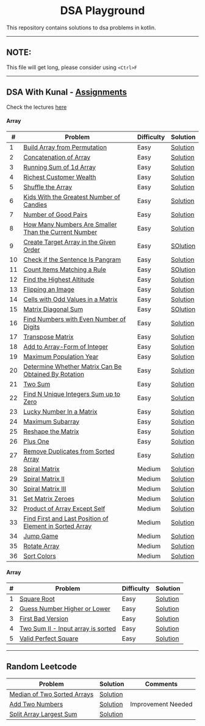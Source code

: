 <h1 align="center">DSA Playground</h1>

This repository contains solutions to dsa problems in kotlin.

---
## NOTE:
This file will get long, please consider using `<Ctrl>F`

---

## DSA With Kunal - [Assignments](https://github.com/kunal-kushwaha/DSA-Bootcamp-Java/tree/main/assignments)
Check the lectures [here](https://github.com/kunal-kushwaha/DSA-Bootcamp-Java)

#### Array
| # | Problem | Difficulty | Solution |
| --- | --- | --- | --- |
| 1 | [Build Array from Permutation](https://leetcode.com/problems/build-array-from-permutation/) | Easy | [Solution](https://github.com/hardiksachan/dsa-playground/blob/main/src/main/kotlin/com/example/leetcode/p1920_build_array_from_permutation/Solution.kt) |
| 2 | [Concatenation of Array](https://leetcode.com/problems/concatenation-of-array/) | Easy | [Solution](https://github.com/hardiksachan/dsa-playground/blob/main/src/main/kotlin/com/example/leetcode/p1929_concatenation_of_array/Solution.kt) |
| 3 | [Running Sum of 1d Array](https://leetcode.com/problems/running-sum-of-1d-array/) | Easy | [Solution](https://github.com/hardiksachan/dsa-playground/blob/main/src/main/kotlin/com/example/leetcode/p1480_running_sum_1d_array/Solution.kt) |
| 4 | [Richest Customer Wealth](https://leetcode.com/problems/richest-customer-wealth/) | Easy | [Solution](https://github.com/hardiksachan/dsa-playground/blob/main/src/main/kotlin/com/example/leetcode/p1672_richest_customer_wealth/Solution.kt) |
| 5 | [Shuffle the Array](https://leetcode.com/problems/shuffle-the-array/) | Easy | [Solution](https://github.com/hardiksachan/dsa-playground/blob/main/src/main/kotlin/com/example/leetcode/p1470_shuffle_the_array/Solution.kt) |
| 6 | [Kids With the Greatest Number of Candies](https://leetcode.com/problems/kids-with-the-greatest-number-of-candies/) | Easy | [Solution](https://github.com/hardiksachan/dsa-playground/blob/main/src/main/kotlin/com/example/leetcode/p1431_kids_with_the_greatest_number_of_candies/Solution.kt) |
| 7 | [Number of Good Pairs](https://leetcode.com/problems/number-of-good-pairs/) | Easy | [Solution](https://github.com/hardiksachan/dsa-playground/blob/main/src/main/kotlin/com/example/leetcode/p1512_number_of_good_pairs/Solution.kt) |
| 8 | [How Many Numbers Are Smaller Than the Current Number](https://leetcode.com/problems/how-many-numbers-are-smaller-than-the-current-number/) | Easy | [Solution](https://github.com/hardiksachan/dsa-playground/blob/main/src/main/kotlin/com/example/leetcode/p1365_how_many_numbers_are_smaller_than_the_current_number/Solution.kt) |
| 9 | [Create Target Array in the Given Order](https://leetcode.com/problems/create-target-array-in-the-given-order/) | Easy | [SOlution](https://github.com/hardiksachan/dsa-playground/tree/main/src/main/kotlin/com/example/leetcode/p1389_create_target_array_in_given_order) |
| 10 | [Check if the Sentence Is Pangram](https://leetcode.com/problems/check-if-the-sentence-is-pangram/) | Easy | [Solution](https://github.com/hardiksachan/dsa-playground/tree/main/src/main/kotlin/com/example/leetcode/p1832_check_if_the_sentence_is_pangram) |
| 11 | [Count Items Matching a Rule](https://leetcode.com/problems/count-items-matching-a-rule/) | Easy | [SOlution](https://github.com/hardiksachan/dsa-playground/blob/main/src/main/kotlin/com/example/leetcode/p1773_count_items_matching_a_rule/Solution.kt) |
| 12 | [Find the Highest Altitude](https://leetcode.com/problems/find-the-highest-altitude/) | Easy | [Solution](https://github.com/hardiksachan/dsa-playground/blob/main/src/main/kotlin/com/example/leetcode/p1732_find_the_highest_altitude/Solution.kt) |
| 13 | [Flipping an Image](https://leetcode.com/problems/flipping-an-image/) | Easy | [Solution](https://github.com/hardiksachan/dsa-playground/tree/main/src/main/kotlin/com/example/leetcode/p0832_flipping_an_image) |
| 14 | [Cells with Odd Values in a Matrix](https://leetcode.com/problems/cells-with-odd-values-in-a-matrix/) | Easy | [Solution](https://github.com/hardiksachan/dsa-playground/blob/main/src/main/kotlin/com/example/leetcode/p1252_cells_with_odd_values_in_a_matrix/Solution.kt) |
| 15 | [Matrix Diagonal Sum](https://leetcode.com/problems/matrix-diagonal-sum/) | Easy | [SOlution](https://github.com/hardiksachan/dsa-playground/blob/main/src/main/kotlin/com/example/leetcode/p1572_matrix_diagonal_sum/Solution.kt) |
| 16 | [Find Numbers with Even Number of Digits](https://leetcode.com/problems/find-numbers-with-even-number-of-digits/) | Easy | [Solution](https://github.com/hardiksachan/dsa-playground/blob/main/src/main/kotlin/com/example/leetcode/p1295_find_numbers_with_even_number_of_digits/Solution.kt) |
| 17 | [Transpose Matrix](https://leetcode.com/problems/transpose-matrix/) | Easy | [Solution](https://github.com/hardiksachan/dsa-playground/blob/main/src/main/kotlin/com/example/leetcode/p0867_transpose_matrix/Solution.kt) |
| 18 | [Add to Array-Form of Integer](https://leetcode.com/problems/add-to-array-form-of-integer/) | Easy | [Solution](https://github.com/hardiksachan/dsa-playground/blob/main/src/main/kotlin/com/example/leetcode/p0989_add_to_array_form_of_integer/Solution.kt) |
| 19 | [Maximum Population Year](https://leetcode.com/problems/maximum-population-year/) | Easy | [Solution](https://github.com/hardiksachan/dsa-playground/blob/main/src/main/kotlin/com/example/leetcode/p1854_maximum_population_year/Solution.kt) |
| 20 | [Determine Whether Matrix Can Be Obtained By Rotation](https://leetcode.com/problems/determine-whether-matrix-can-be-obtained-by-rotation/) | Easy | [Solution](https://github.com/hardiksachan/dsa-playground/blob/main/src/main/kotlin/com/example/leetcode/p1886_determine_whether_matrix_can_be_obtained_by_rotation/Solution.kt) |
| 21 | [Two Sum](https://leetcode.com/problems/two-sum/) | Easy | [Solution](https://github.com/hardiksachan/dsa-playground/blob/main/src/main/kotlin/com/example/leetcode/p0001_two_sum/Solution.kt) |
| 22 | [Find N Unique Integers Sum up to Zero](https://leetcode.com/problems/find-n-unique-integers-sum-up-to-zero/) | Easy | [Solution](https://github.com/hardiksachan/dsa-playground/blob/main/src/main/kotlin/com/example/leetcode/p1304_find_n_unique_integers_sum_up_to_zero/Solution.kt) |
| 23 | [Lucky Number In a Matrix](https://leetcode.com/problems/lucky-numbers-in-a-matrix/) | Easy | [Solution](https://github.com/hardiksachan/dsa-playground/blob/main/src/main/kotlin/com/example/leetcode/p1380_lucky_number_in_a_matrix/Solution.kt) |
| 24 | [Maximum Subarray](https://leetcode.com/problems/maximum-subarray/) | Easy | [Solution](https://github.com/hardiksachan/dsa-playground/blob/main/src/main/kotlin/com/example/leetcode/p0053_maximum_subarray/Solution.kt) |
| 25 | [Reshape the Matrix](https://leetcode.com/problems/reshape-the-matrix/) | Easy | [Solution](https://github.com/hardiksachan/dsa-playground/blob/main/src/main/kotlin/com/example/leetcode/p0566_reshape_the_matrix/Solution.kt) |
| 26 | [Plus One](https://leetcode.com/problems/plus-one/) | Easy | [Solution](https://github.com/hardiksachan/dsa-playground/blob/main/src/main/kotlin/com/example/leetcode/p0066_plus_one/Solution.kt) |
| 27 | [Remove Duplicates from Sorted Array](https://leetcode.com/problems/remove-duplicates-from-sorted-array/) | Easy | [Solution](https://github.com/hardiksachan/dsa-playground/blob/main/src/main/kotlin/com/example/leetcode/p0026_remove_duplicates_from_sorted_array/Solution.kt) |
| 28 | [Spiral Matrix](https://leetcode.com/problems/spiral-matrix/) | Medium | [Solution](https://github.com/hardiksachan/dsa-playground/blob/main/src/main/kotlin/com/example/leetcode/p0054_spiral_matrix/Solution.kt) |
| 29 | [Spiral Matrix II](https://leetcode.com/problems/spiral-matrix-ii/) | Medium | [Solution](https://github.com/hardiksachan/dsa-playground/blob/main/src/main/kotlin/com/example/leetcode/p0059_spiral_matrix_ii/Solution.kt) |
| 30 | [Spiral Matrix III](https://leetcode.com/problems/spiral-matrix-iii/) | Medium | [Solution](https://github.com/hardiksachan/dsa-playground/blob/main/src/main/kotlin/com/example/leetcode/p0885_spiral_matrix_iii/Solution.kt) |
| 31 | [Set Matrix Zeroes](https://leetcode.com/problems/set-matrix-zeroes/) | Medium | [Solution](https://github.com/hardiksachan/dsa-playground/blob/main/src/main/kotlin/com/example/leetcode/p0073_set_matrix_zeroes/Solution.kt) |
| 32 | [Product of Array Except Self](https://leetcode.com/problems/product-of-array-except-self/) | Medium | [Solution](https://github.com/hardiksachan/dsa-playground/blob/main/src/main/kotlin/com/example/leetcode/p0238_product_of_array_except_self/Solution.kt) |
| 33 | [Find First and Last Position of Element in Sorted Array](https://leetcode.com/problems/find-first-and-last-position-of-element-in-sorted-array/) | Medium | [Solution](https://github.com/hardiksachan/dsa-playground/blob/main/src/main/kotlin/com/example/leetcode/p0034_find_first_and_last_position_of_element_in_sorted_array/Solution.kt) |
| 34 | [Jump Game](https://leetcode.com/problems/jump-game/) | Medium | [Solution](https://github.com/hardiksachan/dsa-playground/blob/main/src/main/kotlin/com/example/leetcode/p0055_jump_game/Solution.kt) |
| 35 | [Rotate Array](https://leetcode.com/problems/rotate-array/) | Medium | [Solution](https://github.com/hardiksachan/dsa-playground/blob/main/src/main/kotlin/com/example/leetcode/p0189_rotate_array/Solution.kt) |
| 36 | [Sort Colors](https://leetcode.com/problems/sort-colors/) | Medium | [Solution](https://github.com/hardiksachan/dsa-playground/tree/main/src/main/kotlin/com/example/leetcode/p0075_sort_colors) |


#### Array
| # | Problem | Difficulty | Solution |
| --- | --- | --- | --- |
| 1 | [Square Root](https://leetcode.com/problems/sqrtx/) | Easy | [Solution](https://github.com/hardiksachan/dsa-playground/blob/main/src/main/kotlin/com/example/leetcode/p0069_sqrt_x/Solution.kt) |
| 2 | [Guess Number Higher or Lower](https://leetcode.com/problems/guess-number-higher-or-lower/) | Easy | [Solution](https://github.com/hardiksachan/dsa-playground/blob/main/src/main/kotlin/com/example/leetcode/p0374_guess_number_higher_or_lower/Solution.kt) |
| 3 | [First Bad Version](https://leetcode.com/problems/first-bad-version/) | Easy | [Solution](https://github.com/hardiksachan/dsa-playground/blob/main/src/main/kotlin/com/example/leetcode/p0278_first_bad_version/Solution.kt) |
| 4 | [Two Sum II - Input array is sorted](https://leetcode.com/problems/two-sum-ii-input-array-is-sorted/submissions/) | Easy | [Solution](https://github.com/hardiksachan/dsa-playground/blob/main/src/main/kotlin/com/example/leetcode/p0167_two_sum_ii/Solution.kt) |
| 5 | [Valid Perfect Square](https://leetcode.com/problems/valid-perfect-square/) | Easy | [Solution](https://github.com/hardiksachan/dsa-playground/blob/main/src/main/kotlin/com/example/leetcode/p0367_valid_perfect_square/Solution.kt) |


---

## Random Leetcode

| Problem | Solution | Comments |
| --- | --- | --- |
| [Median of Two Sorted Arrays](https://leetcode.com/problems/median-of-two-sorted-arrays/) | [Solution](https://github.com/hardiksachan/dsa-playground/blob/main/src/main/kotlin/com/example/leetcode/median_of_two_sorted_arrays/Solution.kt) |  |
| [Add Two Numbers](https://leetcode.com/problems/add-two-numbers/) | [Solution](https://github.com/hardiksachan/dsa-playground/blob/main/src/main/kotlin/com/example/leetcode/add_two_numbers/Solution.kt) | Improvement Needed |
| [Split Array Largest Sum](https://leetcode.com/problems/split-array-largest-sum/) | [Solution](https://github.com/hardiksachan/dsa-playground/tree/main/src/main/kotlin/com/example/leetcode/p0410_split_array_largest_sum/Solution.kt) |  |